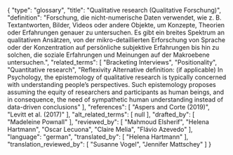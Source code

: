 {
    "type": "glossary",
    "title": "Qualitative research (Qualitative Forschung)",
    "definition": "Forschung, die nicht-numerische Daten verwendet, wie z. B. Textantworten, Bilder, Videos oder andere Objekte, um Konzepte, Theorien oder Erfahrungen genauer zu untersuchen. Es gibt ein breites Spektrum an qualitativen Ansätzen, von der mikro-detaillierten Erforschung von Sprache oder der Konzentration auf persönliche subjektive Erfahrungen bis hin zu solchen, die soziale Erfahrungen und Meinungen auf der Makroebene untersuchen.",
    "related_terms": [
        "Bracketing Interviews",
        "Positionality",
        "Quantitative research",
        "Reflexivity Alternative definition: (if applicable) In Psychology, the epistemology of qualitative research is typically concerned with understanding people’s perspectives. Such epistemology proposes assuming the equity of researchers and participants as human beings, and in consequence, the need of sympathetic human understanding instead of data-driven conclusions"
    ],
    "references": [
        "Aspers and Corte (2019)",
        "Levitt et al. (2017)"
    ],
    "alt_related_terms": [
        null
    ],
    "drafted_by": [
        "Madeleine Pownall"
    ],
    "reviewed_by": [
        "Mahmoud Elsherif",
        "Helena Hartmann",
        "Oscar Lecuona",
        "Claire Melia",
        "Flávio Azevedo"
    ],
    "language": "german",
    "translated_by": [
        "Helena Hartmann"
    ],
    "translation_reviewed_by": [
        "Susanne Vogel",
        "Jennifer Mattschey"
    ]
}